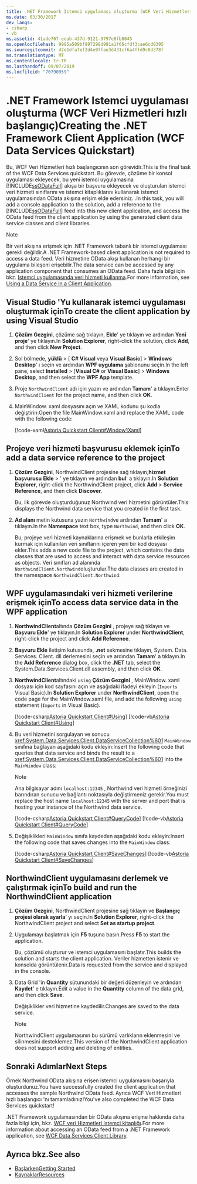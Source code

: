 ```yaml
---
title: .NET Framework Istemci uygulaması oluşturma (WCF Veri Hizmetleri hızlı başlangıç)
ms.date: 03/30/2017
dev_langs:
- csharp
- vb
ms.assetid: 41ade767-eeab-437d-9121-9797e8fb8045
ms.openlocfilehash: 9995a509bf997298d991a1f66cfdf3cae6cd0395
ms.sourcegitcommit: d2e1dfa7ef2d4e9ffae3d431cf6a4ffd9c8d378f
ms.translationtype: MT
ms.contentlocale: tr-TR
ms.lasthandoff: 09/07/2019
ms.locfileid: "70790959"
---
```

# <a name="creating-the-net-framework-client-application-wcf-data-services-quickstart"></a><span data-ttu-id="c48aa-102">.NET Framework Istemci uygulaması oluşturma (WCF Veri Hizmetleri hızlı başlangıç)</span><span class="sxs-lookup"><span data-stu-id="c48aa-102">Creating the .NET Framework Client Application (WCF Data Services Quickstart)</span></span>

<span data-ttu-id="c48aa-103">Bu, WCF Veri Hizmetleri hızlı başlangıcının son görevidir.</span><span class="sxs-lookup"><span data-stu-id="c48aa-103">This is the final task of the WCF Data Services quickstart.</span></span> <span data-ttu-id="c48aa-104">Bu görevde, çözüme bir konsol uygulaması ekleyecek, bu yeni istemci uygulamasına [!INCLUDE[ssODataFull](../../../../includes/ssodatafull-md.md)] akışa bir başvuru ekleyecek ve oluşturulan istemci veri hizmeti sınıflarını ve istemci kitaplıklarını kullanarak istemci uygulamasından OData akışına erişim elde edersiniz. .</span><span class="sxs-lookup"><span data-stu-id="c48aa-104">In this task, you will add a console application to the solution, add a reference to the [!INCLUDE[ssODataFull](../../../../includes/ssodatafull-md.md)] feed into this new client application, and access the OData feed from the client application by using the generated client data service classes and client libraries.</span></span>

> [!NOTE]
> <span data-ttu-id="c48aa-105">Bir veri akışına erişmek için .NET Framework tabanlı bir istemci uygulaması gerekli değildir.</span><span class="sxs-lookup"><span data-stu-id="c48aa-105">A .NET Framework-based client application is not required to access a data feed.</span></span> <span data-ttu-id="c48aa-106">Veri hizmetine OData akışı kullanan herhangi bir uygulama bileşeni erişebilir.</span><span class="sxs-lookup"><span data-stu-id="c48aa-106">The data service can be accessed by any application component that consumes an OData feed.</span></span> <span data-ttu-id="c48aa-107">Daha fazla bilgi için bkz. [Istemci uygulamasında veri hizmeti kullanma](using-a-data-service-in-a-client-application-wcf-data-services.md).</span><span class="sxs-lookup"><span data-stu-id="c48aa-107">For more information, see [Using a Data Service in a Client Application](using-a-data-service-in-a-client-application-wcf-data-services.md).</span></span>

## <a name="to-create-the-client-application-by-using-visual-studio"></a><span data-ttu-id="c48aa-108">Visual Studio 'Yu kullanarak istemci uygulaması oluşturmak için</span><span class="sxs-lookup"><span data-stu-id="c48aa-108">To create the client application by using Visual Studio</span></span>

1. <span data-ttu-id="c48aa-109">**Çözüm Gezgini**, çözüme sağ tıklayın, **Ekle**' ye tıklayın ve ardından **Yeni proje**' ye tıklayın.</span><span class="sxs-lookup"><span data-stu-id="c48aa-109">In **Solution Explorer**, right-click the solution, click **Add**, and then click **New Project**.</span></span>

2. <span data-ttu-id="c48aa-110">Sol bölmede, **yüklü** > [ **C# Visual** veya **Visual Basic**] > **Windows Desktop**' ı seçin ve ardından **WPF uygulama** şablonunu seçin.</span><span class="sxs-lookup"><span data-stu-id="c48aa-110">In the left pane, select **Installed** > [**Visual C#** or **Visual Basic**] > **Windows Desktop**, and then select the **WPF App** template.</span></span>

3. <span data-ttu-id="c48aa-111">Proje `NorthwindClient` adı için yazın ve ardından **Tamam**' a tıklayın.</span><span class="sxs-lookup"><span data-stu-id="c48aa-111">Enter `NorthwindClient` for the project name, and then click **OK**.</span></span>

4. <span data-ttu-id="c48aa-112">MainWindow. xaml dosyasını açın ve XAML kodunu şu kodla değiştirin:</span><span class="sxs-lookup"><span data-stu-id="c48aa-112">Open the file MainWindow.xaml and replace the XAML code with the following code:</span></span>

     [!code-xaml[Astoria Quickstart Client#Window1Xaml](../../../../samples/snippets/visualbasic/VS_Snippets_Misc/astoria_quickstart_client/vb/window1.xaml#window1xaml)]

## <a name="to-add-a-data-service-reference-to-the-project"></a><span data-ttu-id="c48aa-113">Projeye veri hizmeti başvurusu eklemek için</span><span class="sxs-lookup"><span data-stu-id="c48aa-113">To add a data service reference to the project</span></span>

1. <span data-ttu-id="c48aa-114">**Çözüm Gezgini**, NorthwindClient projesine sağ tıklayın,**hizmet başvurusu** **Ekle** > ' ye tıklayın ve ardından **bul**' a tıklayın.</span><span class="sxs-lookup"><span data-stu-id="c48aa-114">In **Solution Explorer**, right-click the NorthwindClient project, click **Add** > **Service Reference**, and then click **Discover**.</span></span>

     <span data-ttu-id="c48aa-115">Bu, ilk görevde oluşturduğunuz Northwind veri hizmetini görüntüler.</span><span class="sxs-lookup"><span data-stu-id="c48aa-115">This displays the Northwind data service that you created in the first task.</span></span>

2. <span data-ttu-id="c48aa-116">**Ad alanı** metin kutusuna yazın `Northwind`ve ardından **Tamam**' a tıklayın.</span><span class="sxs-lookup"><span data-stu-id="c48aa-116">In the **Namespace** text box, type `Northwind`, and then click **OK**.</span></span>

     <span data-ttu-id="c48aa-117">Bu, projeye veri hizmeti kaynaklarına erişmek ve bunlarla etkileşim kurmak için kullanılan veri sınıflarını içeren yeni bir kod dosyası ekler.</span><span class="sxs-lookup"><span data-stu-id="c48aa-117">This adds a new code file to the project, which contains the data classes that are used to access and interact with data service resources as objects.</span></span> <span data-ttu-id="c48aa-118">Veri sınıfları ad alanında `NorthwindClient.Northwind`oluşturulur.</span><span class="sxs-lookup"><span data-stu-id="c48aa-118">The data classes are created in the namespace `NorthwindClient.Northwind`.</span></span>

## <a name="to-access-data-service-data-in-the-wpf-application"></a><span data-ttu-id="c48aa-119">WPF uygulamasındaki veri hizmeti verilerine erişmek için</span><span class="sxs-lookup"><span data-stu-id="c48aa-119">To access data service data in the WPF application</span></span>

1. <span data-ttu-id="c48aa-120">**NorthwindClient**altında **Çözüm Gezgini** , projeye sağ tıklayın ve **Başvuru Ekle**' ye tıklayın.</span><span class="sxs-lookup"><span data-stu-id="c48aa-120">In **Solution Explorer** under **NorthwindClient**, right-click the project and click **Add Reference**.</span></span>

2. <span data-ttu-id="c48aa-121">**Başvuru Ekle** iletişim kutusunda, **.net** sekmesine tıklayın, System. Data. Services. Client. dll derlemesini seçin ve ardından **Tamam**' a tıklayın.</span><span class="sxs-lookup"><span data-stu-id="c48aa-121">In the **Add Reference** dialog box, click the **.NET** tab, select the System.Data.Services.Client.dll assembly, and then click **OK**.</span></span>

3. <span data-ttu-id="c48aa-122">**NorthwindClient**altındaki `using` **Çözüm Gezgini** , MainWindow. xaml dosyası için kod sayfasını açın ve aşağıdaki ifadeyi ekleyin (`Imports` Visual Basic).</span><span class="sxs-lookup"><span data-stu-id="c48aa-122">In **Solution Explorer** under **NorthwindClient**, open the code page for the MainWindow.xaml file, and add the following `using` statement (`Imports` in Visual Basic).</span></span>

    [!code-csharp[Astoria Quickstart Client#Using](../../../../samples/snippets/csharp/VS_Snippets_Misc/astoria_quickstart_client/cs/window1.xaml.cs#using)]
    [!code-vb[Astoria Quickstart Client#Using](../../../../samples/snippets/visualbasic/VS_Snippets_Misc/astoria_quickstart_client/vb/window1.xaml.vb#using)]

4. <span data-ttu-id="c48aa-123">Bu veri hizmetini sorgulayan ve sonucu <xref:System.Data.Services.Client.DataServiceCollection%601> `MainWindow` sınıfına bağlayan aşağıdaki kodu ekleyin:</span><span class="sxs-lookup"><span data-stu-id="c48aa-123">Insert the following code that queries that data service and binds the result to a <xref:System.Data.Services.Client.DataServiceCollection%601> into the `MainWindow` class:</span></span>

    > [!NOTE]
    > <span data-ttu-id="c48aa-124">Ana bilgisayar adını `localhost:12345` , Northwind veri hizmeti örneğinizi barındıran sunucu ve bağlantı noktasıyla değiştirmeniz gerekir.</span><span class="sxs-lookup"><span data-stu-id="c48aa-124">You must replace the host name `localhost:12345` with the server and port that is hosting your instance of the Northwind data service.</span></span>

     [!code-csharp[Astoria Quickstart Client#QueryCode](../../../../samples/snippets/csharp/VS_Snippets_Misc/astoria_quickstart_client/cs/window1.xaml.cs#querycode)]
     [!code-vb[Astoria Quickstart Client#QueryCode](../../../../samples/snippets/visualbasic/VS_Snippets_Misc/astoria_quickstart_client/vb/window1.xaml.vb#querycode)]

5. <span data-ttu-id="c48aa-125">Değişiklikleri `MainWindow` sınıfa kaydeden aşağıdaki kodu ekleyin:</span><span class="sxs-lookup"><span data-stu-id="c48aa-125">Insert the following code that saves changes into the `MainWindow` class:</span></span>

     [!code-csharp[Astoria Quickstart Client#SaveChanges](../../../../samples/snippets/csharp/VS_Snippets_Misc/astoria_quickstart_client/cs/window1.xaml.cs#savechanges)]
     [!code-vb[Astoria Quickstart Client#SaveChanges](../../../../samples/snippets/visualbasic/VS_Snippets_Misc/astoria_quickstart_client/vb/window1.xaml.vb#savechanges)]

## <a name="to-build-and-run-the-northwindclient-application"></a><span data-ttu-id="c48aa-126">NorthwindClient uygulamasını derlemek ve çalıştırmak için</span><span class="sxs-lookup"><span data-stu-id="c48aa-126">To build and run the NorthwindClient application</span></span>

1. <span data-ttu-id="c48aa-127">**Çözüm Gezgini**, NorthwindClient projesine sağ tıklayın ve **Başlangıç projesi olarak ayarla**' yı seçin.</span><span class="sxs-lookup"><span data-stu-id="c48aa-127">In **Solution Explorer**, right-click the NorthwindClient project and select **Set as startup project**.</span></span>

2. <span data-ttu-id="c48aa-128">Uygulamayı başlatmak için **F5** tuşuna basın.</span><span class="sxs-lookup"><span data-stu-id="c48aa-128">Press **F5** to start the application.</span></span>

     <span data-ttu-id="c48aa-129">Bu, çözümü oluşturur ve istemci uygulamasını başlatır.</span><span class="sxs-lookup"><span data-stu-id="c48aa-129">This builds the solution and starts the client application.</span></span> <span data-ttu-id="c48aa-130">Veriler hizmetten istenir ve konsolda görüntülenir.</span><span class="sxs-lookup"><span data-stu-id="c48aa-130">Data is requested from the service and displayed in the console.</span></span>

3. <span data-ttu-id="c48aa-131">Data Grid 'in **Quantity** sütunundaki bir değeri düzenleyin ve ardından **Kaydet**' e tıklayın.</span><span class="sxs-lookup"><span data-stu-id="c48aa-131">Edit a value in the **Quantity** column of the data grid, and then click **Save**.</span></span>

     <span data-ttu-id="c48aa-132">Değişiklikler veri hizmetine kaydedilir.</span><span class="sxs-lookup"><span data-stu-id="c48aa-132">Changes are saved to the data service.</span></span>

    > [!NOTE]
    > <span data-ttu-id="c48aa-133">NorthwindClient uygulamasının bu sürümü varlıkların eklenmesini ve silinmesini desteklemez.</span><span class="sxs-lookup"><span data-stu-id="c48aa-133">This version of the NorthwindClient application does not support adding and deleting of entities.</span></span>

## <a name="next-steps"></a><span data-ttu-id="c48aa-134">Sonraki Adımlar</span><span class="sxs-lookup"><span data-stu-id="c48aa-134">Next Steps</span></span>

<span data-ttu-id="c48aa-135">Örnek Northwind OData akışına erişen istemci uygulamasını başarıyla oluşturdunuz.</span><span class="sxs-lookup"><span data-stu-id="c48aa-135">You have successfully created the client application that accesses the sample Northwind OData feed.</span></span> <span data-ttu-id="c48aa-136">Ayrıca WCF Veri Hizmetleri hızlı başlangıcı 'nı tamamladınız!</span><span class="sxs-lookup"><span data-stu-id="c48aa-136">You've also completed the WCF Data Services quickstart!</span></span>

<span data-ttu-id="c48aa-137">.NET Framework uygulamasından bir OData akışına erişme hakkında daha fazla bilgi için, bkz. [WCF veri Hizmetleri Istemci kitaplığı](wcf-data-services-client-library.md).</span><span class="sxs-lookup"><span data-stu-id="c48aa-137">For more information about accessing an OData feed from a .NET Framework application, see [WCF Data Services Client Library](wcf-data-services-client-library.md).</span></span>

## <a name="see-also"></a><span data-ttu-id="c48aa-138">Ayrıca bkz.</span><span class="sxs-lookup"><span data-stu-id="c48aa-138">See also</span></span>

- [<span data-ttu-id="c48aa-139">Başlarken</span><span class="sxs-lookup"><span data-stu-id="c48aa-139">Getting Started</span></span>](getting-started-with-wcf-data-services.md)
- [<span data-ttu-id="c48aa-140">Kaynaklar</span><span class="sxs-lookup"><span data-stu-id="c48aa-140">Resources</span></span>](wcf-data-services-resources.md)
